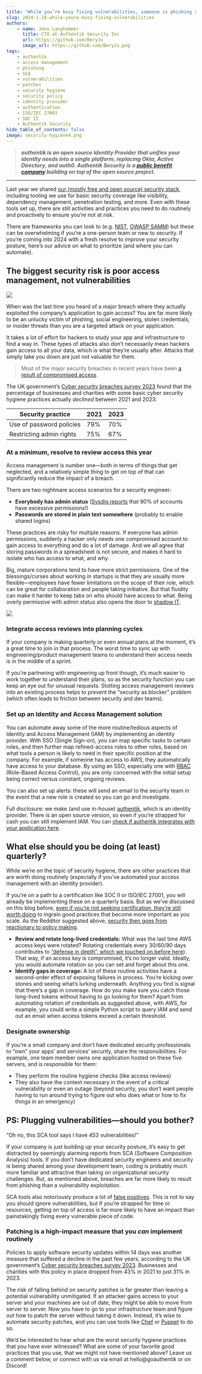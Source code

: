```yaml
---
title: "While you’re busy fixing vulnerabilities, someone is phishing your employees"
slug: 2024-1-18-while-youre-busy-fixing-vulnerabilities
authors:
    - name: Jens Langhammer
      title: CTO at Authentik Security Inc
      url: https://github.com/BeryJu
      image_url: https://github.com/BeryJu.png
tags:
    - authentik
    - access management
    - phishing
    - SCA
    - vulnerabilities
    - patches
    - security hygiene
    - security policy
    - identity provider
    - authentication
    - ISO/IEC 27001
    - SOC II
    - Authentik Security
hide_table_of_contents: false
image: security-hygiene4.png
---
```


> **_authentik is an open source Identity Provider that unifies your identity needs into a single platform, replacing Okta, Active Directory, and auth0. Authentik Security is a [public benefit company](https://github.com/OpenCoreVentures/ocv-public-benefit-company/blob/main/ocv-public-benefit-company-charter.md) building on top of the open source project._**

---

Last year we shared [our (mostly free and open source) security stack](https://goauthentik.io/blog/2023-11-22-how-we-saved-over-100k), including tooling we use for basic security coverage like visibility, dependency management, penetration testing, and more. Even with these tools set up, there are still activities and practices you need to do routinely and proactively to ensure you’re not at risk.

There are frameworks you can look to (e.g. [NIST](https://www.nist.gov/cyberframework), [OWASP SAMM](https://owasp.org/www-project-samm/)) but these can be overwhelming if you’re a one-person team or new to security. If you’re coming into 2024 with a fresh resolve to improve your security posture, here’s our advice on what to prioritize (and where you can automate).

## The biggest security risk is poor access management, not vulnerabilities

![](./phish1.png)

When was the last time you heard of a major breach where they actually exploited the company’s application to gain access? You are far more likely to be an unlucky victim of phishing, social engineering, stolen credentials, or insider threats than you are a targeted attack on your application.

It takes a lot of effort for hackers to study your app and infrastructure to find a way in. These types of attacks also don’t necessarily mean hackers gain access to all your data, which is what they’re usually after. Attacks that simply take you down are just not valuable for them.

>Most of the major security breaches in recent years have been [a result of compromised access](https://goauthentik.io/blog/2023-10-23-another-okta-breach).

The UK government’s [Cyber security breaches survey 2023](https://www.gov.uk/government/statistics/cyber-security-breaches-survey-2023/cyber-security-breaches-survey-2023) found that the percentage of businesses and charities with some basic cyber security hygiene practices actually _declined_ between 2021 and 2023:

|          Security practice             | 2021 | 2023 |
| ------------------------ | ---- | ---- |
| Use of password policies | 79%  | 70%  |
| Restricting admin rights | 75%  | 67%  |

### At a minimum, resolve to review access this year

Access management is number one—both in terms of things that get neglected, and a relatively simple thing to get on top of that can significantly reduce the impact of a breach.

There are two nightmare access scenarios for a security engineer:

-   **Everybody has admin status** ([Sysdig reports](https://sysdig.com/2023-cloud-native-security-and-usage-report/) that 90% of accounts have excessive permissions!)
-   **Passwords are stored in plain text somewhere** (probably to enable shared logins)

These practices are risky for multiple reasons. If everyone has admin permissions, suddenly a hacker only needs one compromised account to gain access to everything and do a lot of damage. And we all agree that storing passwords in a spreadsheet is not secure, and makes it hard to isolate who has access to what, and why.

Big, mature corporations tend to have more strict permissions. One of the blessings/curses about working in startups is that they are usually more flexible—employees have fewer limitations on the scope of their role, which can be great for collaboration and people taking initiative. But that fluidity can make it harder to keep tabs on who should have access to what. Being overly permissive with admin status also opens the door to [shadow IT](https://en.wikipedia.org/wiki/Shadow_IT).

![](./phish2.png)

### Integrate access reviews into planning cycles

If your company is making quarterly or even annual plans at the moment, it’s a great time to join in that process. The worst time to sync up with engineering/product management teams to understand their access needs is in the middle of a sprint.

If you’re partnering with engineering up front though, it’s much easier to work together to understand their plans, so as the security function you can keep an eye out for unusual requests. Slotting access management reviews into an existing process helps to prevent the “security as blocker” problem (which often leads to friction between security and dev teams).

### Set up an Identity and Access Management solution

You can automate away some of the more routine/tedious aspects of Identity and Access Management (IAM) by implementing an identity provider. With SSO (Single Sign-on), you can map specific tasks to certain roles, and then further map refined-access roles to other roles, based on what tools a person is likely to need in their specific position at the company. For example, if someone has access to AWS, they automatically have access to your database. By using an SSO, especially one with [RBAC](https://goauthentik.io/docs/user-group-role/access-control) (Role-Based Access Control), you are only concerned with the initial setup being correct versus constant, ongoing reviews.

You can also set up alerts: these will send an email to the security team in the event that a new role is created so you can go and investigate.

Full disclosure: we make (and use in-house) [authentik](https://goauthentik.io/), which is an identity provider. There is an open source version, so even if you’re strapped for cash you can still implement IAM. You can [check if authentik integrates with your application here](https://goauthentik.io/integrations/).

## What else should you be doing (at least) quarterly?

While we’re on the topic of security hygiene, there are other practices that are worth doing routinely (especially if you’ve automated your access management with an identity provider).

If you’re on a path to a certification like SOC II or ISO/IEC 27001, you will already be implementing these on a quarterly basis. But as we’ve discussed on this blog before, [even if you’re not seeking certification, they’re still worth doing](https://goauthentik.io/blog/2023-11-22-how-we-saved-over-100k#do-you-really-need-certifications) to ingrain good practices that become more important as you scale. As the Redditor suggested above, [security then goes from reactionary to policy making](https://www.reddit.com/r/cybersecurity/comments/12ygfnw/comment/jhnqgnt/).

-   **Review and rotate long-lived credentials:** What was the last time AWS access keys were rotated? Rotating credentials every 30/60/90 days contributes to [“defense in depth”, which we touched on before here](https://goauthentik.io/blog/2023-11-22-how-we-saved-over-100k#organizational-security)). That way, if an access key is compromised, it’s no longer valid. Ideally, you would automate rotation so you can set and forget about this one.
-   **Identify gaps in coverage:** A lot of these routine activities have a second-order effect of exposing failures in process. You’re kicking over stones and seeing what’s lurking underneath. Anything you find is signal that there’s a gap in coverage. How do you make sure you catch those long-lived tokens without having to go looking for them? Apart from automating rotation of credentials as suggested above, with AWS, for example, you could write a simple Python script to query IAM and send out an email when access tokens exceed a certain threshold.

### Designate ownership

If you’re a small company and don’t have dedicated security professionals to “own” your apps’ and services’ security, share the responsibilities. For example, one team member owns one application hosted on these five servers, and is responsible for them:

-   They perform the routine hygiene checks (like access reviews)
-   They also have the context necessary in the event of a critical vulnerability or even an outage (beyond security, you don’t want people having to run around trying to figure out who does what or how to fix things in an emergency)

## PS: Plugging vulnerabilities—should you bother?

“Oh no, this SCA tool says I have 453 vulnerabilities!”

If your company is just building up your security posture, it’s easy to get distracted by seemingly alarming reports from SCA (Software Composition Analysis) tools. If you don’t have dedicated security engineers and security is being shared among your development team, coding is probably much more familiar and attractive than taking on organizational security challenges. But, as mentioned above, breaches are far more likely to result from phishing than a vulnerability exploitation.

SCA tools also notoriously produce a lot of [false positives](https://goauthentik.io/blog/2023-11-30-automated-security-versus-the-security-mindset#some-of-the-drawbacks-of-vulnerability-scanning-tools). This is not to say you should ignore vulnerabilities, but if you’re strapped for time or resources, getting on top of access is far more likely to have an impact than painstakingly fixing every vulnerable piece of code.

### Patching is a high-impact measure that you _can_ implement routinely

Policies to apply software security updates within 14 days was another measure that suffered a decline in the past few years, according to the UK government’s [Cyber security breaches survey 2023](https://www.gov.uk/government/statistics/cyber-security-breaches-survey-2023/cyber-security-breaches-survey-2023). Businesses and charities with this policy in place dropped from 43% in 2021 to just 31% in 2023.

The risk of falling behind on security patches is far greater than leaving a potential vulnerability unmitigated. If an attacker gains access to your server and your machines are out of date, they might be able to move from server to server. Now you have to go to your infrastructure team and figure out how to patch the server without taking it down. Instead, it’s wise to automate security patches, and you can use tools like [Chef](https://www.chef.io/products/chef-infra) or [Puppet](https://www.puppet.com/) to do so.

We’d be interested to hear what are the worst security hygiene practices that you have ever witnessed? What are some of your favorite good practices that you use, that we might not have mentioned above? Leave us a comment below, or connect with us via email at hello@goauthentik or on Discord!

